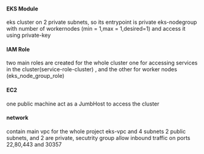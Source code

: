 #### EKS Module
eks cluster on 2 private subnets, so its entrypoint is private
eks-nodegroup with number of workernodes (min = 1,max = 1,desired=1) and access it using private-key
#### IAM Role 
two main roles are created for the whole cluster one for accessing services in the cluster(service-role-cluster) , and the other for worker nodes (eks_node_group_role)
#### EC2
one public machine act as a JumbHost to access the cluster
#### network
contain main vpc for the whole project eks-vpc and 4 subnets 2 public subnets, and 2 are private, secutrity group allow inbound traffic on ports 22,80,443 and 30357
